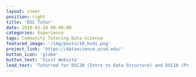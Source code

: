```yaml
---
layout: inner
position: right
title: 'DSC Tutor'
date: 2018-03-28 00:00:00
categories: Experience
tags: Community Tutoring Data-Science
featured_image: '/img/posts/10_hsdi.png'
project_link: 'https://datascience.ucsd.edu/'
button_icon: 'globe'
button_text: 'Visit Website'
lead_text: 'Tutorred for DSC20 (Intro to Data Structure) and DSC10 (Principle of Data Science).'
---
```

